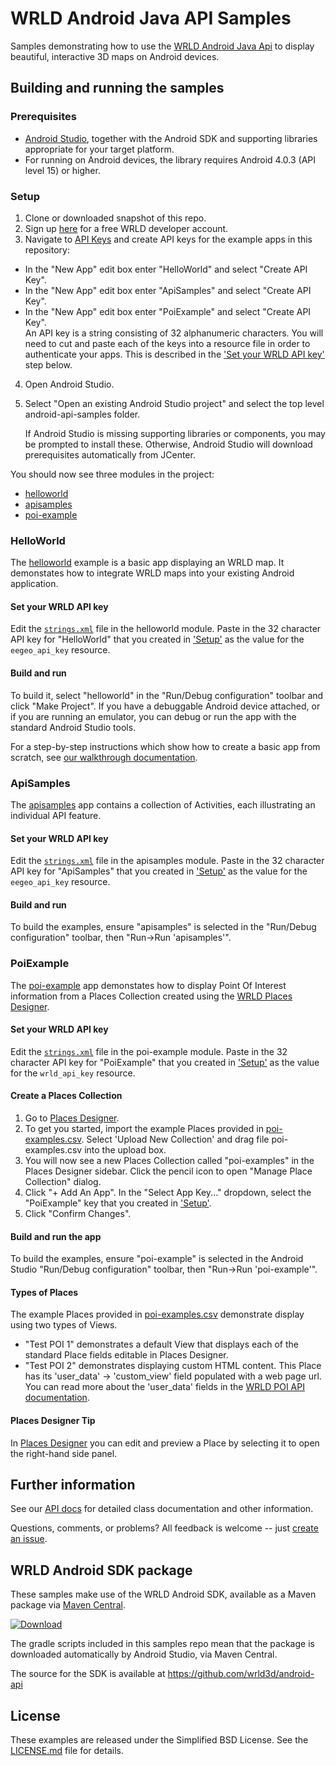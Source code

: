 # WRLD Android Java API Samples
Samples demonstrating how to use the [WRLD Android Java Api](https://docs.wrld3d.com/android/latest/docs/api/) to display beautiful, interactive 3D maps on Android devices.

## Building and running the samples
### Prerequisites
* [Android Studio](https://developer.android.com/studio/index.html), together with the Android SDK and supporting libraries appropriate for your target platform.
* For running on Android devices, the library requires Android 4.0.3 (API level 15) or higher.

### <a name="_setup1"></a>Setup
1. Clone or downloaded snapshot of this repo.
2. Sign up [here](https://www.wrld3d.com/register/) for a free WRLD developer account.
3. Navigate to [API Keys](https://accounts.wrld3d.com/#apikeys) and create API keys for the example apps in this repository:
  * In the "New App" edit box enter "HelloWorld" and select "Create API Key".
  * In the "New App" edit box enter "ApiSamples" and select "Create API Key".
  * In the "New App" edit box enter "PoiExample" and select "Create API Key".  
    An API key is a string consisting of 32 alphanumeric characters. You will need to cut and paste each of the keys into a resource file in order to authenticate your apps. This is described in the ['Set your WRLD API key'](#_setApiKey1) step below.

4. Open Android Studio.
5. Select "Open an existing Android Studio project" and select the top level android-api-samples folder.

   If Android Studio is missing supporting libraries or components, you may be prompted to install these. Otherwise, Android Studio will download prerequisites automatically from JCenter.

You should now see three modules in the project:
* [helloworld](https://github.com/wrld3d/android-api-samples/tree/master/helloworld)
* [apisamples](https://github.com/wrld3d/android-api-samples/tree/master/apisamples)
* [poi-example](https://github.com/wrld3d/android-api-samples/tree/master/poi-example)

### HelloWorld
The [helloworld](https://github.com/wrld3d/android-api-samples/tree/master/helloworld) example is a basic app displaying an WRLD map. It demonstates how to integrate WRLD maps into your existing Android application.

#### <a name="_setApiKey1"></a>Set your WRLD API key
Edit the [```strings.xml```](https://github.com/wrld3d/android-api-samples/blob/master/helloworld/src/main/res/values/strings.xml#L4) file in the helloworld module. Paste in the 32 character API key for "HelloWorld" that you created in ['Setup'](#_setup1) as the value for the ```eegeo_api_key``` resource.

#### Build and run
To build it, select "helloworld" in the "Run/Debug configuration" toolbar and click "Make Project". If you have a debuggable Android device attached, or if you are running an emulator, you can debug or run the app with the standard Android Studio tools.

For a step-by-step instructions which show how to create a basic app from scratch, see [our walkthrough documentation](https://docs.wrld3d.com/android/latest/docs/api/Walkthrough/).

### ApiSamples
The [apisamples](https://github.com/wrld3d/android-api-samples/tree/master/apisamples) app contains a collection of Activities, each illustrating an individual API feature.

#### Set your WRLD API key
Edit the [```strings.xml```](https://github.com/wrld3d/android-api-samples/blob/master/apisamples/src/main/res/values/strings.xml#L4) file in the apisamples module. Paste in the 32 character API key for "ApiSamples" that you created in ['Setup'](#_setup1) as the value for the ```eegeo_api_key``` resource.

#### Build and run
To build the examples, ensure "apisamples" is selected in the "Run/Debug configuration" toolbar, then "Run->Run 'apisamples'".

### PoiExample
The [poi-example](https://github.com/wrld3d/android-api-samples/tree/master/poi-example) app demonstates how to display Point Of Interest information from a Places Collection created using the [WRLD Places Designer](https://mapdesigner.wrld3d.com/poi/latest/).

#### Set your WRLD API key
Edit the [```strings.xml```](https://github.com/wrld3d/android-api-samples/blob/master/poi-example/src/main/res/values/strings.xml#L4) file in the poi-example module. Paste in the 32 character API key for "PoiExample" that you created in ['Setup'](#_setup1) as the value for the ```wrld_api_key``` resource.

#### Create a Places Collection
1. Go to [Places Designer](https://mapdesigner.wrld3d.com/poi/latest/).
2. To get you started, import the example Places provided in [poi-examples.csv](https://github.com/wrld3d/android-api-samples/tree/master/poi-example/poi-examples.csv). Select 'Upload New Collection' and drag file poi-examples.csv into the upload box.
3. You will now see a new Places Collection called "poi-examples" in the Places Designer sidebar. Click the pencil icon to open "Manage Place Collection" dialog.
4. Click "+ Add An App". In the "Select App Key..." dropdown, select the "PoiExample" key that you created in ['Setup'](#_setup1).
5. Click "Confirm Changes".

#### Build and run the app
To build the examples, ensure "poi-example" is selected in the Android Studio "Run/Debug configuration" toolbar, then "Run->Run 'poi-example'".

#### Types of Places
The example Places provided in [poi-examples.csv](https://github.com/wrld3d/android-api-samples/tree/master/poi-example/poi-examples.csv) demonstrate display using two types of Views.
* "Test POI 1" demonstrates a default View that displays each of the standard Place fields editable in Places Designer.
* "Test POI 2" demonstrates displaying custom HTML content. This Place has its 'user_data' -> 'custom_view' field populated with a web page url. You can read more about the 'user_data' fields in the [WRLD POI API documentation](https://github.com/wrld3d/wrld-poi-api#points-of-interest).

#### Places Designer Tip
In [Places Designer](https://mapdesigner.wrld3d.com/poi/latest/) you can edit and preview a Place by selecting it to open the right-hand side panel.

## Further information
See our [API docs](https://docs.wrld3d.com/android/latest/docs/api/) for detailed class documentation and other information.

Questions, comments, or problems? All feedback is welcome -- just [create an issue](https://github.com/wrld3d/android-api-samples/issues).

## WRLD Android SDK package
These samples make use of the WRLD Android SDK, available as a Maven package via [Maven Central](https://search.maven.org/artifact/com.wrld3d/wrld-android-sdk).

[ ![Download](https://maven-badges.herokuapp.com/maven-central/com.wrld3d/wrld-android-sdk/badge.svg)](https://search.maven.org/artifact/com.wrld3d/wrld-android-sdk)

The gradle scripts included in this samples repo mean that the package is downloaded automatically by Android Studio, via Maven Central.

The source for the SDK is available at https://github.com/wrld3d/android-api

## License
These examples are released under the Simplified BSD License. See the [LICENSE.md](https://github.com/wrld3d/android-api-samples/blob/master/LICENSE.md) file for details.
